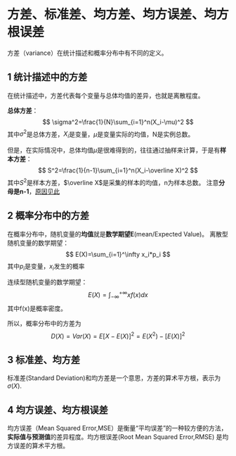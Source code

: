 方差、标准差、均方差、均方误差、均方根误差
===========================================
方差（variance）在统计描述和概率分布中有不同的定义。

## 1 统计描述中的方差
在统计描述中，方差代表每个变量与总体均值的差异，也就是离散程度。

**总体方差**：
$$
\sigma^2=\frac{1}{N}\sum_{i=1}^n(X_i-\mu)^2
$$
其中$\sigma^2$是总体方差，$X_i$是变量，$\mu$是变量实际的均值，N是实例总数。

但是，在实际情况中，总体均值$\mu$是很难得到的，往往通过抽样来计算，于是有**样本方差**：
$$
S^2=\frac{1}{n-1}\sum_{i=1}^n(X_i-\overline X)^2
$$
其中$S^2$是样本方差，$\overline X$是采集的样本的均值，n为样本总数。
注意**分母是n-1**，[原因见此](https://www.zhihu.com/question/20099757)


## 2 概率分布中的方差
在概率分布中，随机变量的**均值**就是**数学期望E**(mean/Expected Value)。
离散型随机变量的数学期望：
$$
E(X)=\sum_{i=1}^\infty x_i*p_i
$$
其中$p_i$是变量，$x_i$发生的概率

连续型随机变量的数学期望：
$$
E(X)=\int_{-\infty}^{+\infty}xf(x)dx
$$
其中f(x)是概率密度。

所以，概率分布中的方差为
$$
D(X)=Var(X)=E[X-E(X)]^2=E(X^2)-[E(X)]^2
$$

## 3 标准差、均方差
标准差(Standard Deviation)和均方差是一个意思，方差的算术平方根，表示为$\sigma(X)$.

## 4 均方误差、均方根误差
均方误差（Mean Squared Error,MSE）是衡量“平均误差”的一种较方便的方法，**实际值与预测值**的差异程度。均方根误差(Root Mean Squared Error,RMSE) 是均方误差的算术平方根。
